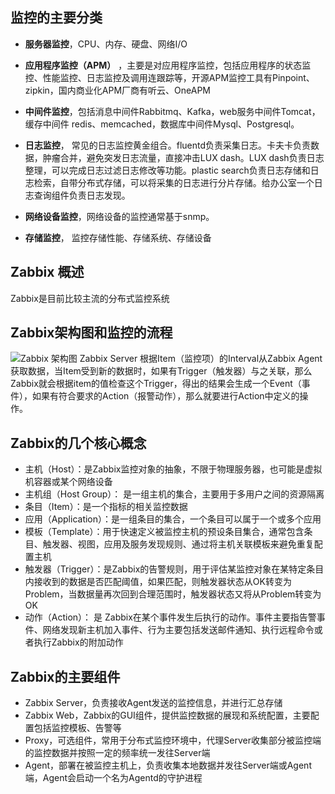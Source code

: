 
## 监控的主要分类
*  **服务器监控**，CPU、内存、硬盘、网络I/O
* **应用程序监控（APM）** ，主要是对应用程序监控，包括应用程序的状态监控、性能监控、日志监控及调用连跟踪等，开源APM监控工具有Pinpoint、zipkin，国内商业化APM厂商有听云、OneAPM

*  **中间件监控**，包括消息中间件Rabbitmq、Kafka，web服务中间件Tomcat， 缓存中间件 redis、memcached，数据库中间件Mysql、Postgresql。
* **日志监控**， 常见的日志监控黄金组合。fluentd负责采集日志。卡夫卡负责数据，肿瘤合并，避免突发日志流量，直接冲击LUX dash。LUX dash负责日志整理，可以完成日志过滤日志修改等功能。plastic search负责日志存储和日志检索，自带分布式存储，可以将采集的日志进行分片存储。给办公室一个日志查询组件负责日志发现。
*  **网络设备监控**，网络设备的监控通常基于snmp。
*  **存储监控**， 监控存储性能、存储系统、存储设备


## Zabbix 概述
Zabbix是目前比较主流的分布式监控系统


## Zabbix架构图和监控的流程
![Zabbix 架构图](https://img2018.cnblogs.com/blog/1479216/201809/1479216-20180915151433992-154130577.png)
Zabbix Server 根据Item（监控项）的Interval从Zabbix Agent获取数据，当Item受到新的数据时，如果有Trigger（触发器）与之关联，那么Zabbix就会根据item的值检查这个Trigger，得出的结果会生成一个Event（事件），如果有符合要求的Action（报警动作），那么就要进行Action中定义的操作。

## Zabbix的几个核心概念
* 主机（Host）：是Zabbix监控对象的抽象，不限于物理服务器，也可能是虚拟机容器或某个网络设备
* 主机组（Host Group）： 是一组主机的集合，主要用于多用户之间的资源隔离
* 条目（Item）：是一个指标的相关监控数据
* 应用（Application）：是一组条目的集合，一个条目可以属于一个或多个应用
* 模板（Template）：用于快速定义被监控主机的预设条目集合，通常包含条目、触发器、视图，应用及服务发现规则、通过将主机关联模板来避免重复配置主机
* 触发器（Trigger）：是Zabbix的告警规则，用于评估某监控对象在某特定条目内接收到的数据是否匹配阈值，如果匹配，则触发器状态从OK转变为Problem，当数据量再次回到合理范围时，触发器状态又将从Problem转变为OK
* 动作（Action）： 是
Zabbix在某个事件发生后执行的动作。事件主要指告警事件、网络发现新主机加入事件、行为主要包括发送邮件通知、执行远程命令或者执行Zabbix的附加动作

## Zabbix的主要组件
* Zabbix Server，负责接收Agent发送的监控信息，并进行汇总存储
* Zabbix Web，Zabbix的GUI组件，提供监控数据的展现和系统配置，主要配置包括监控模板、告警等
* Proxy，可选组件，常用于分布式监控环境中，代理Server收集部分被监控端的监控数据并按照一定的频率统一发往Server端
* Agent，部署在被监控主机上，负责收集本地数据并发往Server端或Agent端，Agent会启动一个名为Agentd的守护进程
